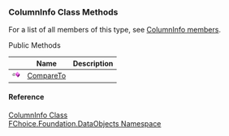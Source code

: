 ﻿### ColumnInfo Class Methods

For a list of all members of this type, see [ColumnInfo members](fcSDK~FChoice.Foundation.DataObjects.ColumnInfo_members.md).

Public Methods

|   | Name | Description |
| --- | --- | --- |
| ![Public Method](dotnetimages/publicMethod.png) | [CompareTo](fcSDK~FChoice.Foundation.DataObjects.ColumnInfo~CompareTo.md) |   |





#### Reference

[ColumnInfo Class](fcSDK~FChoice.Foundation.DataObjects.ColumnInfo.md)  
[FChoice.Foundation.DataObjects Namespace](fcSDK~FChoice.Foundation.DataObjects_namespace.md)
